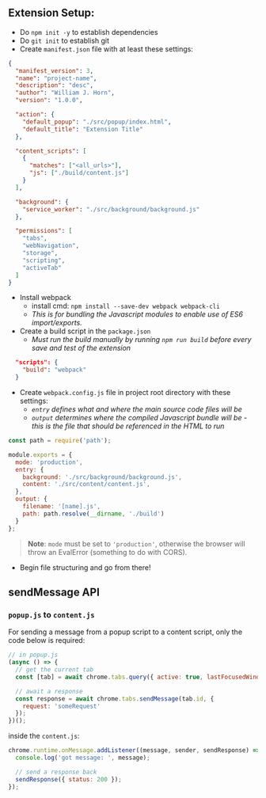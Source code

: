 
## Extension Setup:

- Do `npm init -y` to establish dependencies
- Do `git init` to establish git
- Create `manifest.json` file with at least these settings:
```json
{
  "manifest_version": 3,
  "name": "project-name",
  "description": "desc",
  "author": "William J. Horn",
  "version": "1.0.0",

  "action": {
    "default_popup": "./src/popup/index.html",
    "default_title": "Extension Title"
  },

  "content_scripts": [
    {
      "matches": ["<all_urls>"],
      "js": ["./build/content.js"]
    }
  ],

  "background": {
    "service_worker": "./src/background/background.js"
  },

  "permissions": [
    "tabs",
    "webNavigation",
    "storage",
    "scripting",
    "activeTab"
  ]
}
```
- Install webpack
  - install cmd: `npm install --save-dev webpack webpack-cli`
  - *This is for bundling the Javascript modules to enable use of ES6 import/exports.*
- Create a build script in the `package.json`
  - *Must run the build manually by running `npm run build` before every save and test of the extension*
```json
  "scripts": {
    "build": "webpack"
  }
```
- Create `webpack.config.js` file in project root directory with these settings:
  - *`entry` defines what and where the main source code files will be*
  - *`output` determines where the compiled Javascript bundle will be - this is the file that should be referenced in the HTML to run*
```js
const path = require('path');

module.exports = {
  mode: 'production',
  entry: {
    background: './src/background/background.js',
    content: './src/content/content.js',
  },
  output: {
    filename: '[name].js',
    path: path.resolve(__dirname, './build')
  }
};
```
> **Note**: `mode` must be set to `'production'`, otherwise the browser will throw an EvalError (something to do with CORS).
- Begin file structuring and go from there!

## sendMessage API

### `popup.js` to `content.js`

For sending a message from a popup script to a content script, only the code below is required:

```js
// in popup.js
(async () => {
  // get the current tab
  const [tab] = await chrome.tabs.query({ active: true, lastFocusedWindow: true });

  // await a response
  const response = await chrome.tabs.sendMessage(tab.id, { 
    request: 'someRequest'
  });
})();
```

inside the `content.js`:

```js
chrome.runtime.onMessage.addListener((message, sender, sendResponse) => {
  console.log('got message: ', message);

  // send a response back
  sendResponse({ status: 200 });
});
```

